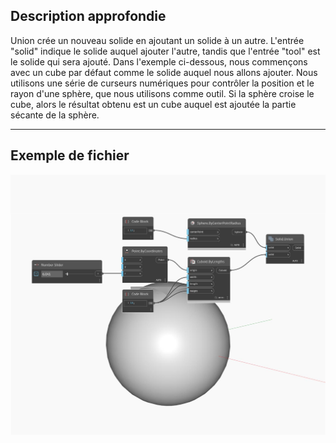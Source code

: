 ## Description approfondie
Union crée un nouveau solide en ajoutant un solide à un autre. L'entrée "solid" indique le solide auquel ajouter l'autre, tandis que l'entrée "tool" est le solide qui sera ajouté. Dans l'exemple ci-dessous, nous commençons avec un cube par défaut comme le solide auquel nous allons ajouter. Nous utilisons une série de curseurs numériques pour contrôler la position et le rayon d'une sphère, que nous utilisons comme outil. Si la sphère croise le cube, alors le résultat obtenu est un cube auquel est ajoutée la partie sécante de la sphère.
___
## Exemple de fichier

![Union](./Autodesk.DesignScript.Geometry.Solid.Union_img.jpg)

